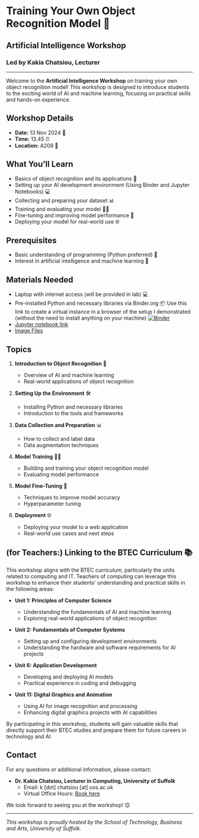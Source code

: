 # Training Your Own Object Recognition Model 🤖

## Artificial Intelligence Workshop

### Led by Kakia Chatsiou, Lecturer
<!--
https://hub.binder.curvenote.dev/user/university-of-s-penday-20241113-rliyum3s/lab/tree/vegetable-image-classification-using-cnn.ipynb
https://awsacademy.instructure.com/courses/91465/files/folder/Educator%20Files/Presentation%20Files?preview=4267109
https://awsacademy.instructure.com/courses/91466/files/folder/Educator%20Files/Presentations?preview=4267174(information extraction)
https://www.kaggle.com/code/chitwanmanchanda/vegetable-image-classification-using-cnn
https://www.kaggle.com/code/chitwanmanchanda/vegetable-image-classification-using-cnn#Visualise-the-Images
https://reg.githubuniverse.com/flow/github/universe24/attendee-portal/page/sessioncatalog?search.deliveryformat=1692799009854004CQlx&utm_source=github&utm_medium=banner&utm_campaign=24banner16li
https://www.geeksforgeeks.org/cifar-10-image-classification-in-tensorflow/
https://mljar.com/blog/jupyter-notebook-hide-code/
https://github.com/aws/amazon-sagemaker-examples/blob/default/%20%20%20%20%20%20build_and_train_models/sm-object_detection_birds/sm-object_detection_birds.ipynb
https://drive.google.com/drive/folders/1mWBXW4K-W2s7JAXNMrWxpz-gdk32NPUB
-->
---

Welcome to the **Artificial Intelligence Workshop** on training your own object recognition model! This workshop is designed to introduce students to the exciting world of AI and machine learning, focusing on practical skills and hands-on experience.

## Workshop Details

- **Date:** 13 Nov 2024 📅
- **Time:** 13.45 ⏰
- **Location:** A208 📍

## What You'll Learn

- Basics of object recognition and its applications 🧠
- Setting up your AI development environment (Using Binder and Jupyter Notebooks) 💻
- Collecting and preparing your dataset 📊
- Training and evaluating your model 🏋️‍♂️
- Fine-tuning and improving model performance 🔧
- Deploying your model for real-world use 🌐

## Prerequisites

- Basic understanding of programming (Python preferred) 🐍
- Interest in artificial intelligence and machine learning 🤖

## Materials Needed

- Laptop with internet access (will be provided in lab) 💻
- Pre-installed Python and necessary libraries via Binder.org 📦 Use this link to create a virtual instance in a browser of the setup I demonstrated (without the need to install anything on your machine) [![Binder](https://mybinder.org/badge_logo.svg)](https://mybinder.org/v2/gh/university-of-suffolk/OpenDay-20241113/HEAD)
- [Jupyter notebook link](https://github.com/university-of-suffolk/OpenDay-20241113/blob/main/ORworkshop/vegetable-image-classification-using-cnn.ipynb)
- [Image Files](https://github.com/university-of-suffolk/OpenDay-20241113/tree/main/ORworkshop/images)

## Topics

1. **Introduction to Object Recognition** 🧠
   - Overview of AI and machine learning
   - Real-world applications of object recognition

2. **Setting Up the Environment** 🛠️
   - Installing Python and necessary libraries
   - Introduction to the tools and frameworks

3. **Data Collection and Preparation** 📊
   - How to collect and label data
   - Data augmentation techniques

4. **Model Training** 🏋️‍♂️
   - Building and training your object recognition model
   - Evaluating model performance

5. **Model Fine-Tuning** 🔧
   - Techniques to improve model accuracy
   - Hyperparameter tuning

6. **Deployment** 🌐
   - Deploying your model to a web application
   - Real-world use cases and next steps

## (for Teachers:) Linking to the BTEC Curriculum 📚

This workshop aligns with the BTEC curriculum, particularly the units related to computing and IT. Teachers of computing can leverage this workshop to enhance their students' understanding and practical skills in the following areas:

- **Unit 1: Principles of Computer Science**
  - Understanding the fundamentals of AI and machine learning
  - Exploring real-world applications of object recognition

- **Unit 2: Fundamentals of Computer Systems**
  - Setting up and configuring development environments
  - Understanding the hardware and software requirements for AI projects

- **Unit 6: Application Development**
  - Developing and deploying AI models
  - Practical experience in coding and debugging

- **Unit 11: Digital Graphics and Animation**
  - Using AI for image recognition and processing
  - Enhancing digital graphics projects with AI capabilities

By participating in this workshop, students will gain valuable skills that directly support their BTEC studies and prepare them for future careers in technology and AI.

## Contact

For any questions or additional information, please contact:

- **Dr. Kakia Chatsiou, Lecturer in Computing, University of Suffolk**
  - Email: k [dot] chatsiou [at] uos.ac.uk
  - Virtual Office Hours: [Book here](https://outlook.office.com/bookwithme/user/90ad647b2ee3423ea75829c521f69bfd@UOS.AC.UK?anonymous&ep=signature) 

We look forward to seeing you at the workshop! 😊

---

*This workshop is proudly hosted by the School of Technology, Business and Arts, University of Suffolk.*
